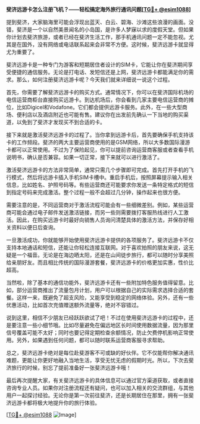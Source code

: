 **斐济远游卡怎么注册飞机？——轻松搞定海外旅行通讯问题[[TG💪+ @esim1088](https://t.me/s/esim1088)]**

提到斐济，大家脑海里可能会浮现出蓝天、白云、碧海、沙滩这些浪漫的画面。没错，斐济是一个以自然美景闻名的小岛国，是许多人梦寐以求的度假天堂。但如果你计划去斐济旅游，或者已经在斐济生活工作，那手机通讯问题一定不能忽视。尤其是在国外，没有网络或电话联系起来会非常不方便。这时候，斐济远游卡就显得尤为重要了。

斐济远游卡是一种专门为游客和短期居住者设计的SIM卡，它能让你在斐济期间享受便捷的通信服务。无论是打电话、发短信还是上网，斐济远游卡都能满足你的需求。那么，如何注册斐济远游卡呢？今天我们就来详细说一说这个过程。

首先，你需要了解斐济远游卡的购买方式。通常情况下，你可以在斐济国际机场的电信运营商柜台直接购买远游卡。到达机场后，你会看到几家主要电信运营商的摊位，比如Digicel和Vodafone。它们都会提供远游卡服务。此外，在一些大型商场、便利店以及酒店附近也可能有售。建议你在出发前先确认一下当地的购买渠道，以免到了斐济才发现买不到合适的卡。

接下来就是激活斐济远游卡的过程了。当你拿到远游卡后，首先要确保手机支持该卡的工作频段。斐济的两大主要运营商使用的是GSM网络，所以大多数国际漫游卡都可以正常使用。不过为了保险起见，你可以提前咨询运营商客服或者查看手机说明书，确认是否兼容。如果一切正常，接下来就可以进行激活了。

激活斐济远游卡的方法非常简单，通常只需几个步骤即可完成。首先打开手机的飞行模式，然后将远游卡插入手机SIM卡槽中。重启手机后，按照屏幕提示输入相关信息，比如姓名、护照号码等。有些运营商还可能要求你发送一条特定格式的短信到指定号码来完成激活。整个过程一般不会超过几分钟，操作起来也很方便。

需要注意的是，不同运营商对于激活流程可能会有一些细微差别。例如，某些运营商可能会通过电子邮件发送激活链接，而另一些则需要拨打客服热线进行人工激活。因此，在购买远游卡时最好向销售人员询问清楚具体的激活方法，并保存好相关资料以便日后查询。

一旦激活成功，你就能够开始使用斐济远游卡提供的各项服务了。斐济远游卡不仅支持本地通话和短信，还能让你轻松连接互联网。对于喜欢拍照的朋友来说，这无疑是一个福音。无论是在海边晒太阳，还是在山间徒步旅行，都可以随时分享美照给亲朋好友。而且相比传统的国际漫游套餐，斐济远游卡的价格更加实惠，性价比超高。

当然啦，除了基本的通信功能外，斐济远游卡还有一些附加特色服务值得留意。比如，部分运营商推出了流量包月计划，用户可以根据自己的实际需求选择合适的套餐。这样一来，既避免了超支风险，又能享受到稳定的网络体验。另外，还有一些优惠活动，比如首次充值赠送额外流量等，绝对不容错过。

说到这里，相信不少朋友已经跃跃欲试了吧！不过在使用斐济远游卡的过程中，还是要注意一些小细节哦。比如尽量避免在偏远地区长时间使用数据流量，因为那里信号覆盖可能不太好；同时也要记得定期检查余额情况，防止欠费停机影响正常使用。另外，如果遇到任何问题，都可以随时联系运营商客服寻求帮助。

总之，斐济远游卡绝对是每位赴斐游客不可或缺的好伙伴。它不仅能帮你解决通讯难题，更能让你更好地融入当地生活，享受无忧无虑的假期时光。所以，下次去斐济旅行的时候，别忘了提前准备好一张斐济远游卡哦！

最后再次提醒大家，有关斐济远游卡的具体信息可以通过官方渠道获取，或者直接咨询专业人员。如果你对注册流程还有疑问，也可以加入相关的交流群组，与其他用户一起探讨经验。无论你是第一次前往斐济，还是长期居住在那里，拥有一张斐济远游卡都将极大地提升你的旅行体验。

[[TG💪+ @esim1088](https://t.me/s/esim1088) ![Image](https://i.postimg.cc/4NQfJmqS/Snipaste-2025-05-13-00-14-12.png)]